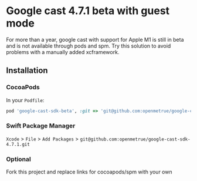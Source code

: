 # Google cast 4.7.1 beta with guest mode

For more than a year, google cast with support for Apple M1 is still in beta and is not available through pods and spm. Try this solution to avoid problems with a manually added xcframework.

## Installation

### CocoaPods

In your `Podfile`:

```ruby
pod 'google-cast-sdk-beta', :git => 'git@github.com:openmetrue/google-cast-sdk-4.7.1.git'
```

### Swift Package Manager

`Xcode` > `File` > `Add Packages` > `git@github.com:openmetrue/google-cast-sdk-4.7.1.git`

### Optional

Fork this project and replace links for cocoapods/spm with your own
